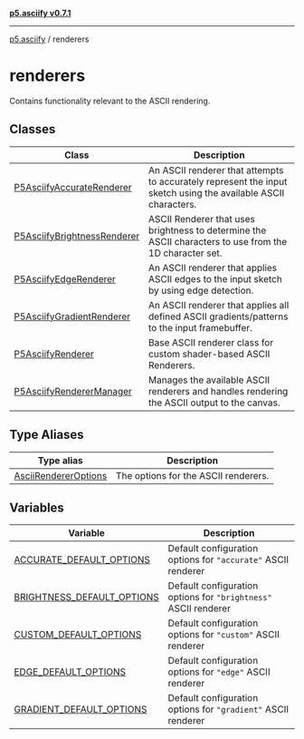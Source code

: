 [**p5.asciify v0.7.1**](../../README.md)

***

[p5.asciify](../../README.md) / renderers

# renderers

Contains functionality relevant to the ASCII rendering.

## Classes

| Class | Description |
| ------ | ------ |
| [P5AsciifyAccurateRenderer](classes/P5AsciifyAccurateRenderer.md) | An ASCII renderer that attempts to accurately represent the input sketch using the available ASCII characters. |
| [P5AsciifyBrightnessRenderer](classes/P5AsciifyBrightnessRenderer.md) | ASCII Renderer that uses brightness to determine the ASCII characters to use from the 1D character set. |
| [P5AsciifyEdgeRenderer](classes/P5AsciifyEdgeRenderer.md) | An ASCII renderer that applies ASCII edges to the input sketch by using edge detection. |
| [P5AsciifyGradientRenderer](classes/P5AsciifyGradientRenderer.md) | An ASCII renderer that applies all defined ASCII gradients/patterns to the input framebuffer. |
| [P5AsciifyRenderer](classes/P5AsciifyRenderer.md) | Base ASCII renderer class for custom shader-based ASCII Renderers. |
| [P5AsciifyRendererManager](classes/P5AsciifyRendererManager.md) | Manages the available ASCII renderers and handles rendering the ASCII output to the canvas. |

## Type Aliases

| Type alias | Description |
| ------ | ------ |
| [AsciiRendererOptions](type-aliases/AsciiRendererOptions.md) | The options for the ASCII renderers. |

## Variables

| Variable | Description |
| ------ | ------ |
| [ACCURATE\_DEFAULT\_OPTIONS](variables/ACCURATE_DEFAULT_OPTIONS.md) | Default configuration options for `"accurate"` ASCII renderer |
| [BRIGHTNESS\_DEFAULT\_OPTIONS](variables/BRIGHTNESS_DEFAULT_OPTIONS.md) | Default configuration options for `"brightness"` ASCII renderer |
| [CUSTOM\_DEFAULT\_OPTIONS](variables/CUSTOM_DEFAULT_OPTIONS.md) | Default configuration options for `"custom"` ASCII renderer |
| [EDGE\_DEFAULT\_OPTIONS](variables/EDGE_DEFAULT_OPTIONS.md) | Default configuration options for `"edge"` ASCII renderer |
| [GRADIENT\_DEFAULT\_OPTIONS](variables/GRADIENT_DEFAULT_OPTIONS.md) | Default configuration options for `"gradient"` ASCII renderer |
